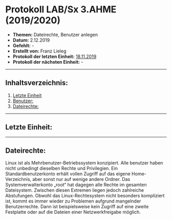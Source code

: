 # Protokoll LAB/Sx 3.AHME (2019/2020)

* **Themen:** Dateirechte, Benutzer anlegen
* **Datum:** 2.12.2019
* **Gefehlt:** -
* **Erstellt von:** Franz Lieleg 
* **Protokoll der letzten Einheit:** [18.11.2019](https://github.com/HTLMechatronics/m17-3ahme-la1-sx/blob/liefrm17/SxLab%20Protokolle/protokoll-1_liefrm17_2019-11-18.md)
* **Protokoll der nächsten Einheit:** -

---------------------------------------------------------------------------------------------------------------------------------------
## Inhaltsverzeichnis:

1. [Letzte Einheit](#letzte-einheit)
1. [Benutzer:](#benutzer)
1. [Dateirechte:](#dateirechte)






-------------------------------------------------------------------------------------------------------------------------------------------
## Letzte Einheit:
-------------------------------------------------------------------------------------------------------------------------------------------
## Dateirechte:
Linux ist als Mehrbenutzer-Betriebssystem konzipiert. Alle benutzer haben nicht unbedingt dieselben Rechte und Privilegien. Ein Standardbenutzerkonto erhält vollen Zugriff auf das eigene Home-Verzeichnis, aber sonst nur auf wenige andere Ordner. Das Systemverwalterkonto „root“ hat dagegen alle Rechte im gesamten Dateisystem. Zwischen diesen Extremen liegen jedoch zahlreiche Abstufungen. Obwohl das Linux-Rechtesystem nicht besonders kompliziert ist, kommt es immer wieder zu Problemen aufgrund mangelnder Benutzerrechte. Dann ist beispielsweise kein Zugriff auf eine zweite Festplatte oder auf die Dateien einer Netzwerkfreigabe möglich.


